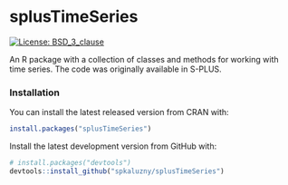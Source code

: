 # splusTimeSeries

[![License: BSD_3_clause](https://img.shields.io/badge/license-BSD_3-blue.svg)](https://cran.r-project.org/web/licenses/BSD_3_clause)

An R package with a collection of classes and methods for working
with time series.
The code was originally available in S-PLUS.

### Installation

You can install the latest released version from CRAN with:
```r
install.packages("splusTimeSeries")
```

Install the latest development version from GitHub with:
```r
# install.packages("devtools")
devtools::install_github("spkaluzny/splusTimeSeries")
